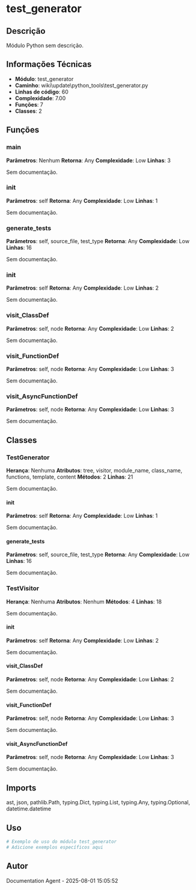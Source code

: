 # test_generator

## Descrição

Módulo Python sem descrição.

## Informações Técnicas

- **Módulo**: test_generator
- **Caminho**: wiki\update\python_tools\test_generator.py
- **Linhas de código**: 60
- **Complexidade**: 7.00
- **Funções**: 7
- **Classes**: 2

## Funções

### main

**Parâmetros**: Nenhum
**Retorna**: Any
**Complexidade**: Low
**Linhas**: 3

Sem documentação.

### __init__

**Parâmetros**: self
**Retorna**: Any
**Complexidade**: Low
**Linhas**: 1

Sem documentação.

### generate_tests

**Parâmetros**: self, source_file, test_type
**Retorna**: Any
**Complexidade**: Low
**Linhas**: 16

Sem documentação.

### __init__

**Parâmetros**: self
**Retorna**: Any
**Complexidade**: Low
**Linhas**: 2

Sem documentação.

### visit_ClassDef

**Parâmetros**: self, node
**Retorna**: Any
**Complexidade**: Low
**Linhas**: 2

Sem documentação.

### visit_FunctionDef

**Parâmetros**: self, node
**Retorna**: Any
**Complexidade**: Low
**Linhas**: 3

Sem documentação.

### visit_AsyncFunctionDef

**Parâmetros**: self, node
**Retorna**: Any
**Complexidade**: Low
**Linhas**: 3

Sem documentação.

## Classes

### TestGenerator

**Herança**: Nenhuma
**Atributos**: tree, visitor, module_name, class_name, functions, template, content
**Métodos**: 2
**Linhas**: 21

Sem documentação.

#### __init__

**Parâmetros**: self
**Retorna**: Any
**Complexidade**: Low
**Linhas**: 1

Sem documentação.

#### generate_tests

**Parâmetros**: self, source_file, test_type
**Retorna**: Any
**Complexidade**: Low
**Linhas**: 16

Sem documentação.

### TestVisitor

**Herança**: Nenhuma
**Atributos**: Nenhum
**Métodos**: 4
**Linhas**: 18

Sem documentação.

#### __init__

**Parâmetros**: self
**Retorna**: Any
**Complexidade**: Low
**Linhas**: 2

Sem documentação.

#### visit_ClassDef

**Parâmetros**: self, node
**Retorna**: Any
**Complexidade**: Low
**Linhas**: 2

Sem documentação.

#### visit_FunctionDef

**Parâmetros**: self, node
**Retorna**: Any
**Complexidade**: Low
**Linhas**: 3

Sem documentação.

#### visit_AsyncFunctionDef

**Parâmetros**: self, node
**Retorna**: Any
**Complexidade**: Low
**Linhas**: 3

Sem documentação.

## Imports

ast, json, pathlib.Path, typing.Dict, typing.List, typing.Any, typing.Optional, datetime.datetime

## Uso

```python
# Exemplo de uso do módulo test_generator
# Adicione exemplos específicos aqui
```

## Autor

Documentation Agent - 2025-08-01 15:05:52
